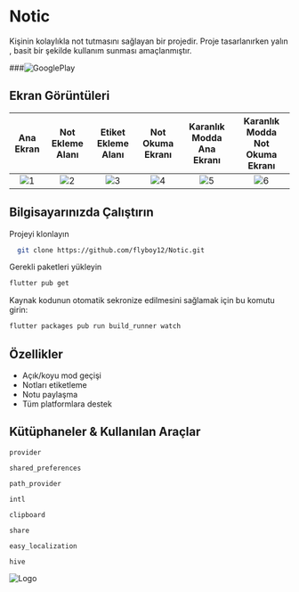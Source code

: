 
# Notic

Kişinin kolaylıkla not tutmasını sağlayan bir projedir. Proje tasarlanırken yalın , basit bir şekilde kullanım sunması amaçlanmıştır.

###![GooglePlay](https://play.google.com/store/apps/details?id=com.lcycle.notic) 

## Ekran Görüntüleri
Ana Ekran|Not Ekleme Alanı|Etiket Ekleme Alanı|Not Okuma Ekranı|Karanlık Modda Ana Ekranı|Karanlık Modda Not Okuma Ekranı|
:-:|:-:|:-:|:-:|:-:|:-:|
![1](https://github.com/flyboy12/Notic/blob/main/assets/github-image/Screenshot_1633009015.png?raw=true)|![2](https://github.com/flyboy12/Notic/blob/main/assets/github-image/Screenshot_1633009018.png?raw=true)|![3](https://github.com/flyboy12/Notic/blob/main/assets/github-image/Screenshot_1633009363.png?raw=true)|![4](https://github.com/flyboy12/Notic/blob/main/assets/github-image/Screenshot_1633009417.png?raw=true)|![5](https://github.com/flyboy12/Notic/blob/main/assets/github-image/Screenshot_1633009425.png?raw=true)|![6](https://github.com/flyboy12/Notic/blob/main/assets/github-image/Screenshot_1633009435.png?raw=true)

  


  
## Bilgisayarınızda Çalıştırın

Projeyi klonlayın

```bash
  git clone https://github.com/flyboy12/Notic.git
```

Gerekli paketleri yükleyin

```bash
flutter pub get  
```
Kaynak kodunun otomatik sekronize edilmesini sağlamak için bu komutu girin:

```bash
flutter packages pub run build_runner watch
```

  

  
## Özellikler

- Açık/koyu mod geçişi
- Notları etiketleme
- Notu paylaşma
- Tüm platformlara destek

  
## Kütüphaneler & Kullanılan Araçlar

`provider`

`shared_preferences`

`path_provider`

`intl`

`clipboard`

`share`

`easy_localization`

`hive`

  
![Logo](https://github.com/flyboy12/Notic/blob/main/android/app/src/main/res/drawable/launch_image.png?raw=true)

    
